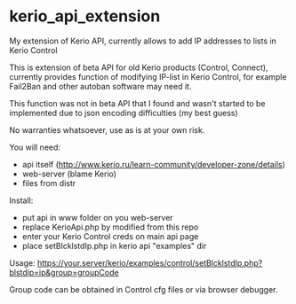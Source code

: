 # kerio_api_extension
My extension of Kerio API, currently allows to add IP addresses to lists in Kerio Control

This is extension of beta API for old Kerio products (Control, Connect), currently provides function of modifying IP-list in Kerio Control,
for example Fail2Ban and other autoban software may need it.

This function was not in beta API that I found and wasn't started to be implemented due to json encoding difficulties (my best guess)

No warranties whatsoever, use as is at your own risk.

You will need:
- api itself (http://www.kerio.ru/learn-community/developer-zone/details)
- web-server (blame Kerio)
- files from distr

Install:
- put api in www folder on you web-server
- replace KerioApi.php by modified from this repo
- enter your Kerio Control creds on main api page
- place setBlcklstdIp.php in kerio api "examples" dir

Usage:
https://your.server/kerio/examples/control/setBlcklstdIp.php?blstdip=ip&group=groupCode

Group code can be obtained in Control cfg files or via browser debugger.
